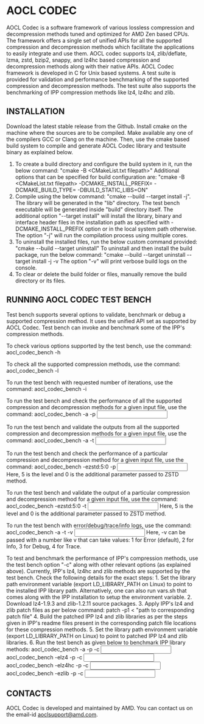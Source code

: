 AOCL CODEC
==========

AOCL Codec is a software framework of various lossless compression and
decompression methods tuned and optimized for AMD Zen based CPUs.
The framework offers a single set of unified APIs for all the supported
compression and decompression methods which facilitate the applications to
easily integrate and use them.
AOCL codec supports lz4, zlib/deflate, lzma, zstd, bzip2, snappy, and lz4hc
based compression and decompression methods along with their native APIs.
AOCL Codec framework is developed in C for Unix based systems.
A test suite is provided for validation and performance benchmarking
of the supported compression and decompression methods. The test suite also
supports the benchmarking of IPP compression methods like lz4, lz4hc and zlib.


INSTALLATION
------------

Download the latest stable release from the Github.
Install cmake on the machine where the sources are to be compiled.
Make available any one of the compilers GCC or Clang on the machine.
Then, use the cmake based build system to compile and generate AOCL Codec
library and testsuite binary as explained below.
1. To create a build directory and configure the build system in it,
   run the below command:
   "cmake -B <build directory> <CMakeList.txt filepath>"
   Additional options that can be specified for build configuration are:
   "cmake -B <build directory> <CMakeList.txt filepath> 
   -DCMAKE_INSTALL_PREFIX=<install path>
   -DCMAKE_BUILD_TYPE=<Debug or Release>
   -DBUILD_STATIC_LIBS=ON"
2. Compile using the below command:
   "cmake --build <build directory> --target install -j".
   The library will be generated in the "lib" directory.
   The test bench executable will be generated inside "build" directory itself.
   The additional option "--target install" will install the library, binary
   and interface header files in the installation path as specified with
   -DCMAKE_INSTALL_PREFIX option or in the local system path otherwise.
   The option "-j" will run the compilation process using multiple cores.
3. To uninstall the installed files, run the below custom command provided:
   "cmake --build <build directory> --target uninstall"
   To uninstall and then install the build package, run the below command:
   "cmake --build <build directory> --target uninstall --target install -j -v
   The option "-v" will print verbose build logs on the console.
4. To clear or delete the build folder or files, manually remove the
   build directory or its files.


RUNNING AOCL CODEC TEST BENCH
-----------------------------

Test bench supports several options to validate, benchmark or debug a supported
compression method. It uses the unified API set as supported by AOCL Codec.
Test bench can invoke and benchmark some of the IPP's compression methods.


To check various options supported by the test bench, use the command:
	aocl_codec_bench -h
	
To check all the supported compression methods, use the command:
	aocl_codec_bench -l
	
To run the test bench with requested number of iterations, use the command:
	aocl_codec_bench -i

To run the test bench and check the performance of all the supported
compression and decompression methods for a given input file, use the command:
	aocl_codec_bench -a -p <input filename>

To run the test bench and validate the outputs from all the supported
compression and decompression methods for a given input file, use the command:
	aocl_codec_bench -a -t <input filename>

To run the test bench and check the performance of a particular
compression and decompression method for a given input file, use the command:
	aocl_codec_bench -ezstd:5:0 -p <input filename>
Here, 5 is the level and 0 is the additional parameter passed to ZSTD method.

To run the test bench and validate the output of a particular
compression and decompression method for a given input file, use the command:
	aocl_codec_bench -ezstd:5:0 -t <input filename>
Here, 5 is the level and 0 is the additional parameter passed to ZSTD method.

To run the test bench with error/debug/trace/info logs, use the command:
	aocl_codec_bench -a -t -v <input filename>
Here, -v can be passed with a number like v<n> that can take values: 
	1 for Error (default), 2 for Info, 3 for Debug, 4 for Trace.

To test and benchmark the performance of IPP's compression methods, use the
test bench option "-c" along with other relevant options (as explained above).
Currently, IPP's lz4, lz4hc and zlib methods are supported by the test bench.
Check the following details for the exact steps:
        1. Set the library path environment variable (export LD_LIBRARY_PATH on
           Linux) to point to the installed IPP library path.
           Alternatively, one can also run vars.sh that comes along with the
           IPP installation to setup the environment variable.
        2. Download lz4-1.9.3 and zlib-1.2.11 source packages.
        3. Apply IPP's lz4 and zlib patch files as per below command:
           patch -p1 < "path to corresponding patch file"
        4. Build the patched IPP lz4 and zlib libraries as per the steps given
           in IPP's readme files present in the corresponding patch file
           locations for these compression methods.
        5. Set the library path environment variable (export LD_LIBRARY_PATH on
           Linux) to point to patched IPP lz4 and zlib libraries.
        6. Run the test bench as given below to benchmark IPP library methods:
           aocl_codec_bench -a -p -c <input filename>
           aocl_codec_bench -elz4 -p -c <input filename>
           aocl_codec_bench -elz4hc -p -c <input filename>
           aocl_codec_bench -ezlib -p -c <input filename>

 
CONTACTS
--------
AOCL Codec is developed and maintained by AMD.
You can contact us on the email-id aoclsupport@amd.com.
